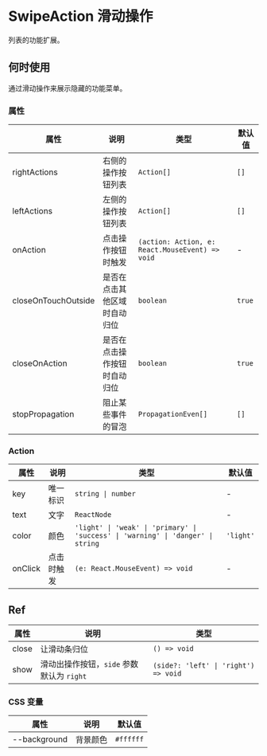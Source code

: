 # SwipeAction 滑动操作

列表的功能扩展。

## 何时使用

通过滑动操作来展示隐藏的功能菜单。

<code src="./demos/demo1.tsx"></code>

### 属性

| 属性                | 说明                         | 类型                                            | 默认值 |
| ------------------- | ---------------------------- | ----------------------------------------------- | ------ |
| rightActions        | 右侧的操作按钮列表           | `Action[]`                                      | `[]`   |
| leftActions         | 左侧的操作按钮列表           | `Action[]`                                      | `[]`   |
| onAction            | 点击操作按钮时触发           | `(action: Action, e: React.MouseEvent) => void` | -      |
| closeOnTouchOutside | 是否在点击其他区域时自动归位 | `boolean`                                       | `true` |
| closeOnAction       | 是否在点击操作按钮时自动归位 | `boolean`                                       | `true` |
| stopPropagation     | 阻止某些事件的冒泡           | `PropagationEven[]`                             | `[]`   |

### Action

| 属性    | 说明       | 类型                                                                             | 默认值    |
| ------- | ---------- | -------------------------------------------------------------------------------- | --------- |
| key     | 唯一标识   | `string \| number`                                                               | -         |
| text    | 文字       | `ReactNode`                                                                      | -         |
| color   | 颜色       | `'light' \| 'weak' \| 'primary' \| 'success' \| 'warning' \| 'danger' \| string` | `'light'` |
| onClick | 点击时触发 | `(e: React.MouseEvent) => void`                                                  | -         |

## Ref

| 属性  | 说明                                      | 类型                                 |
| ----- | ----------------------------------------- | ------------------------------------ |
| close | 让滑动条归位                              | `() => void`                         |
| show  | 滑动出操作按钮，`side` 参数默认为 `right` | `(side?: 'left' \| 'right') => void` |

### CSS 变量

| 属性         | 说明     | 默认值    |
| ------------ | -------- | --------- |
| --background | 背景颜色 | `#ffffff` |
